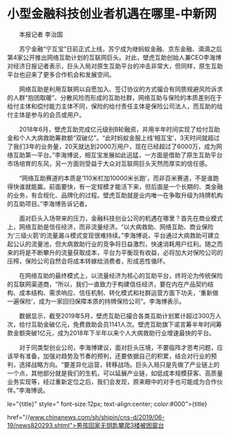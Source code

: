 # 小型金融科技创业者机遇在哪里-中新网

　　本报记者 李治国

　　苏宁金融“宁互宝”日前正式上线，苏宁成为继蚂蚁金融、京东金融、滴滴之后第4家公开推出网络互助计划的互联网巨头。对此，壁虎互助创始人兼CEO李海博对经济日报记者表示，巨头入局对原生互助平台的冲击非常大，但同样，原生互助平台也迎来了更多合作机会和发展空间。

　　网络互助是利用互联网以自愿加入、签订协议的方式撮合有同质规避风险诉求的人群“抱团取暖”、分散风险而形成的互助社群，网络互助与保险的本质差别在于给付主体和偿付能力主体不同，保险的给付责任主体是保险公司法人，而互助的给付主体是参与的会员或用户。

　　2018年6月，壁虎互助完成亿元级别B轮融资，并用半年时间实现了给付互助金和个人大病救助筹款额“双破亿”。“此时蚂蚁金服上线‘相互宝’，3天时间就超过了我们3年的业务量，20天就达到2000万用户，现在已经超过了6000万，成为网络互助第一平台。”李海博说，相互宝发展如此迅猛，一方面是借助了原生互助平台市场培育的东风，另一方面则受益于大众对互联网巨头天然而厚实的信任感。

　　“网络互助赛道的本质是‘110米栏加10000米长跑’，而非百米赛道，不是谁跑得快谁就能赢。前面要快，有一定规模才能活下来，但后面是一个长期的、类金融的业务，有合规化、品牌化的过程。壁虎互助就是业内唯一在争取升级为持牌机构的互助项目。”李海博告诉记者。

　　面对巨头入场带来的压力，金融科技创业公司的机遇在哪里？首先在商业模式上，网络互助是信任经济，而非流量经济。“以大病救助、网络互助、商业保险为‘三级火箭’的流量漏斗模式变现很难持续。”李海博说，平台通过大病救助可建立起公认的流量池，但大病救助行业的竞争将日益激烈，快速消耗用户红利。随之而来的将是不断攀升的流量获取成本，平台为平衡现有收益，必将加大对保险公司的压榨，保险公司自然会将成本转嫁给消费者，形成恶性循环。

　　在网络互助的最终模式上，以流量经济为核心的互助平台，终将沦为传统保险的互联网渠道商，“所以，我们一直致力于构建信任经济，要在内在产品契约结构、成本结构、需求响应、信任机制、转化模式和社群运营方面下功夫，‘重新做一遍保险’，成为一家回归保障本质的持牌保险公司”。李海博表示。

　　数据显示，截至2019年5月，壁虎互助已撮合各类互助计划累计超过300万人次，给付互助金破亿元，免费救助会员1141人次。壁虎互助旗下诺言筹半年时间筹款金额突破1亿元，成为2018年下半年以来个人大病救助行业增速最快的平台。

　　对于同类型创业公司，李海博建议，面对巨头压境，不要临阵才思考问题，应该早有准备，加强对趋势及节奏的预判，还要依据自己的积累，结合对行业的预判，选择战略方向。“要差异化运营，转移战场。巨头入局只是先做了产业链上的一个点，其他部分就是我们的生机，可以延展产业链，如低成本规模获客、高质量业务实现等，经过重新定位之后，我们会发现，原来眼中的对手也可能成为合作伙伴。”李海博说。

le="{title}" style=" font-size:12px; text-align:center; color:#000">{title}

href="//www.chinanews.com/sh/shipin/cns-d/2019/06-19/news820293.shtml">男孩回家无钥匙攀爬3楼被困窗台
